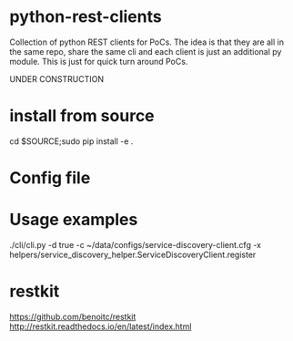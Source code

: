 python-rest-clients
=============

Collection of python REST clients for PoCs.  The idea is that they are all in the same repo, share the same cli and each client is just an additional py module.  This is just for quick turn around PoCs.

UNDER CONSTRUCTION


install from source
=============
cd $SOURCE;sudo pip install -e .


Config file
==============


Usage examples
==============
./cli/cli.py -d true -c ~/data/configs/service-discovery-client.cfg -x helpers/service_discovery_helper.ServiceDiscoveryClient.register



restkit 
==============
https://github.com/benoitc/restkit
http://restkit.readthedocs.io/en/latest/index.html
